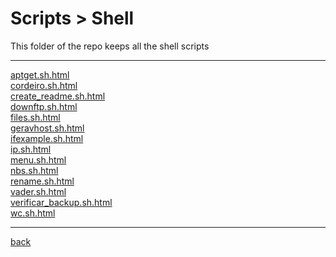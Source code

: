 # Scripts > Shell
This folder of the repo keeps all the shell scripts

---------------------------
[aptget.sh.html](aptget.sh.html)<br>
[cordeiro.sh.html](cordeiro.sh.html)<br>
[create_readme.sh.html](create_readme.sh.html)<br>
[downftp.sh.html](downftp.sh.html)<br>
[files.sh.html](files.sh.html)<br>
[geravhost.sh.html](geravhost.sh.html)<br>
[ifexample.sh.html](ifexample.sh.html)<br>
[ip.sh.html](ip.sh.html)<br>
[menu.sh.html](menu.sh.html)<br>
[nbs.sh.html](nbs.sh.html)<br>
[rename.sh.html](rename.sh.html)<br>
[vader.sh.html](vader.sh.html)<br>
[verificar_backup.sh.html](verificar_backup.sh.html)<br>
[wc.sh.html](wc.sh.html)<br>

---------------------------

[back](../)
